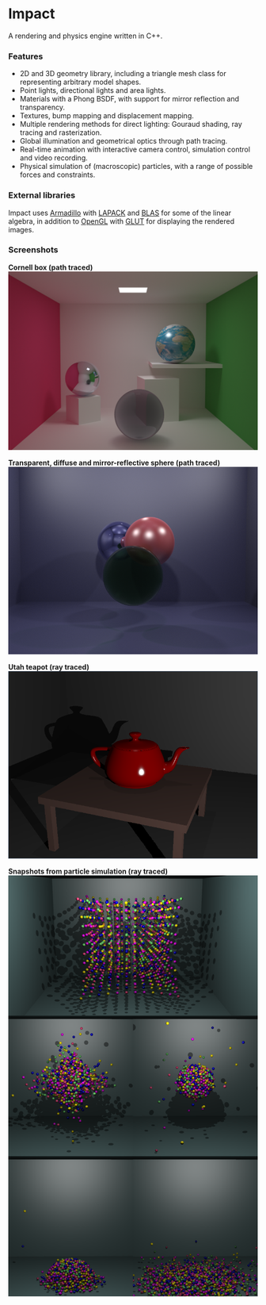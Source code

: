 # Impact
A rendering and physics engine written in C++. 

### Features
- 2D and 3D geometry library, including a triangle mesh class for representing arbitrary model shapes.
- Point lights, directional lights and area lights.
- Materials with a Phong BSDF, with support for mirror reflection and transparency.
- Textures, bump mapping and displacement mapping.
- Multiple rendering methods for direct lighting: Gouraud shading, ray tracing and rasterization.
- Global illumination and geometrical optics through path tracing.
- Real-time animation with interactive camera control, simulation control and video recording.
- Physical simulation of (macroscopic) particles, with a range of possible forces and constraints.

### External libraries
Impact uses [Armadillo](http://arma.sourceforge.net/) with [LAPACK](http://www.netlib.org/lapack/) and [BLAS](http://www.netlib.org/blas/) for some of the linear algebra, in addition to [OpenGL](https://www.opengl.org/) with [GLUT](https://www.opengl.org/resources/libraries/glut/) for displaying the rendered images.

### Screenshots
**Cornell box (path traced)**
![path traced spheres](/Screenshots/cornell_box_with_texture.png?raw=true "Cornell box")


**Transparent, diffuse and mirror-reflective sphere (path traced)**
![path traced spheres](/Screenshots/path_tracing_test.png?raw=true "Path traced spheres")


**Utah teapot (ray traced)**
![red teapot](/Screenshots/2017_09_04_red_teapot.png?raw=true "Red teapot")


**Snapshots from particle simulation (ray traced)**
![physics simulation](/Screenshots/balls_full.png?raw=true "Snapshots from physics simulation")